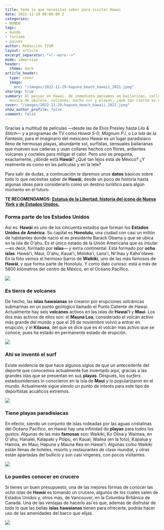 ```yaml
---
title: Todo lo que necesitas saber para visitar Hawai
date: 2022-11-29 00:00:00 Z
categories:
- MUNDO
tags:
- mundo
- turismo
- paises
author: Redacción TYSM
layout: article
excerpt_separator: "<!--more-->"
mode: immersive
header:
  theme: dark
article_header:
  type: cover
  image:
    src: "/images/2022-11-29-hapuna_beach_hawaii_2021.jpeg"
sharing: true
summary: Al pensar en Hawai, de inmediato pensamos en bailarinas, collares floridos,
  música de ukulele, volcanes, mucho sol y playas, ¿qué tan cierto es esto?
cover: "/images/2022-11-29-hapuna_beach_hawaii_2021.jpeg"
show_author_profile: false
comment: false
---
```


Gracias a multitud de películas —desde las de Elvis Presley hasta _Lilo & Stitch_— y a programas de TV como _Hawai 5-0_, _Magnum P.I._ o _La Isla de la Fantasía_, para el imaginario del mexicano Hawai es un lugar paradisiaco lleno de hermosas playas, abundante sol, surfistas, sensuales bailarianas que mueven sus caderas y usan collares hechos con flores, ardientes volcanes y cocteles para mitigar el calor. Pero uno se pregunta, exactamente, ¿dónde está **Hawái**? ¿Qué tan lejos está de México? ¿Y realmente es como en las películas y en la tele?

Para salir de dudas, a continuación te daremos unos **datos** básicos sobre todo lo que necesitas saber de **Hawái**, desde un poco de historia hasta algunas ideas para considerarlo como un destino turístico para algún momento en el futuro.

**TE RECOMENDAMOS:** [**Estatua de la Libertad: historia del ícono de Nueva York y de Estados Unidos.**](https://blog.tonoysumariachi.com/mundo/2022/08/04/estatua-de-la-libertad-historia-del-icono-de-nueva-york-y-de-los-estados-unidos.html)

### Forma parte de los Estados Unidos

Así es: **Hawái** es uno de los cincuenta estados que forman los **Estados Unidos de América**. Su capital es **Honolulu**, una ciudad con casi un millón de habitantes donde nació el ex presidente Barack Obama y que se ubica en la isla de O'ahu. Es el único estado de la Unión Americana que es insular —es decir, formado por **islas**— y extra continental. Está formado por **ocho islas**: Hawai'i, Maui, O'ahu, Kauai'i, Moloka'i, Lana'i, Ni'ihau y Kaho'olawe. En la foto vemos el hermoso barrio de **Waikiki**, uno de las más famosos de **Hawái**, y que forma parte de Honolulu. Y como dato curioso: está a más de 5800 kilómetros del centro de México, en el Océano Pacífico.

![](https://upload.wikimedia.org/wikipedia/commons/thumb/2/21/Waikiki_view_from_Diamond_Head.JPG/1024px-Waikiki_view_from_Diamond_Head.JPG)

### Es tierra de volcanes

De hecho, las **islas** **hawaianas** se crearon por erupciones volcánicas submarinas en un punto geológico llamado el Punto Caliente de Hawai. Actualmente hay seis **volcanes** activos en las islas de **Hawai'i** y **Maui**. Los dos más activos de ellos son: el **Mauna Loa**, considerado el volcán activo más grande del mundo y que el 28 de noviembre volvió a entrar en erupción, y el **Kilauea**, del que se dice que es el volcán más activo que se conoce, pues ha estado en permanente estado de erupción.

![](https://upload.wikimedia.org/wikipedia/commons/thumb/e/e3/20221128_Mauna_Loa_Northeast_Rift_Zone_USGS.jpg/1024px-20221128_Mauna_Loa_Northeast_Rift_Zone_USGS.jpg)

### Ahí se inventó el surf

Existe evidencia de que hace algunos siglos de que un antecedente del deporte que conocemos actualmente fue inventado aquí, gracias a las grandes olas que se presentan en sus **playas**. Después, los _surfers_ estadounidenses lo conocieron en la isla de **Maui** y lo popularizaron en el mundo. Actualmente sigue siendo un punto de interés para este tipo de deportistas acuáticos extremos.

![](https://upload.wikimedia.org/wikipedia/commons/thumb/a/a0/Escaping_the_jaws_of_a_Banzai_Pipeline_wave.jpg/1024px-Escaping_the_jaws_of_a_Banzai_Pipeline_wave.jpg)

### Tiene playas paradisiacas

En efecto, siendo un conjunto de islas rodeadas por las aguas cristalinas del Océano Pacífico, en Hawai hay una infinidad de **playas** para todos los gustos. Algunas de las más **famosas** son: Waikiki, Ko Olina y Waimea, en O'ahu; Hanalei, Kalapaki y Poipu, en Kauai; Wailea (en la foto), Kapalua y Hamoa, en Maui; Hapuna y Mauna Kea en Hawai'i. Algunas como Waikiki están llenas de hoteles, resorts y restaurantes de clase mundial, y otras están apartadas del bullicio y son casi vírgenes, con pocos visitantes.

![](https://upload.wikimedia.org/wikipedia/commons/thumb/6/6e/Wailea_beach_Park_Maui%2C_Hawaii_%2844827150335%29.jpg/1024px-Wailea_beach_Park_Maui%2C_Hawaii_%2844827150335%29.jpg)

### Lo puedes conocer en crucero

Si tienes un buen presupuesto, una de las mejores formas de conocer las ocho islas de **Hawái** es tomando un crucero, algunos de los cuales salen de Estados Unidos y, otros más, de Vancouver, en la Columbia Británica de Canadá. Una de las ventajas de hacerlo así es que, además de disfrutar de todo lo que las bellas **islas** **hawaianas** tienen para ofrecerte, podrás hacer uso de las amenidades del barco que elijas.

![](https://upload.wikimedia.org/wikipedia/commons/thumb/f/ff/Pride_of_Hawaii%2C_Kona%2C_Hawaii_-_panoramio_%28cropped%29.jpg/1024px-Pride_of_Hawaii%2C_Kona%2C_Hawaii_-_panoramio_%28cropped%29.jpg)
